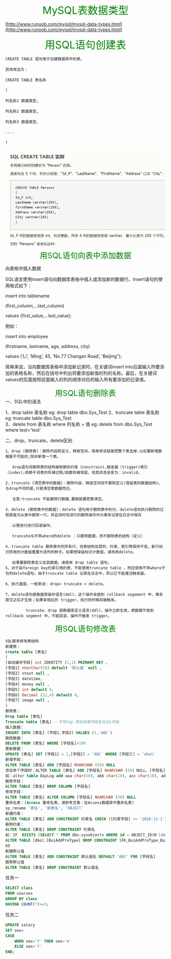 <center><font size=6 color='green'>MySQL表数据类型</font></center>

[http://www.runoob.com/mysql/mysql-data-types.html](http://www.runoob.com/mysql/mysql-data-types.html)
<center><font size=6 color='green'>用SQL语句创建表</font></center>

```auto
CREATE TABLE 语句用于创建数据库中的表。

具体用法为：

CREATE TABLE 表名称

(

列名称1 数据类型,

列名称2 数据类型,

列名称3 数据类型,

....

)

```
<img src='create_table.png'>

<center><font size=5 color='green'>用SQL语句向表中添加数据</font></center>

向表格中插入数据

SQL语言使用insert语句向数据库表格中插入或添加新的数据行。Insert语句的使用格式如下： 

insert into tablename 

(first_column,...last_column) 

values (first_value,...last_value);  

例如： 

insert into employee 

(firstname, lastname, age, address, city) 

values (‘Li’, ‘Ming’, 45, ‘No.77 Changan Road’, ‘Beijing”); 

简单来说，当向数据库表格中添加新记录时，在关键词insert into后面输入所要添加的表格名称，然后在括号中列出将要添加新值的列的名称。最后，在关键词values的后面按照前面输入的列的顺序对应的输入所有要添加的记录值。

<center><font size=5 color='green'>用SQL语句删除表</font></center>
一、SQL中的语法

   1、drop table 表名称                         eg: drop table  dbo.Sys_Test
   2、truncate table 表名称                     eg: truncate  table dbo.Sys_Test                  
   3、delete from 表名称 where 列名称 = 值      eg: delete from dbo.Sys_Test where test='test'

二、drop，truncate，delete区别

    1、drop (删除表)：删除内容和定义，释放空间。简单来说就是把整个表去掉.以后要新增数据是不可能的,除非新增一个表。

       drop语句将删除表的结构被依赖的约束（constrain),触发器（trigger)索引（index);依赖于该表的存储过程/函数将被保留，但其状态会变为：invalid。

    2、truncate (清空表中的数据)：删除内容、释放空间但不删除定义(保留表的数据结构)。与drop不同的是,只是清空表数据而已。

       注意:truncate 不能删除行数据,要删就要把表清空。

    3、delete (删除表中的数据)：delete 语句用于删除表中的行。delete语句执行删除的过程是每次从表中删除一行，并且同时将该行的删除操作作为事务记录在日志中保存

       以便进行进行回滚操作。

       truncate与不带where的delete ：只删除数据，而不删除表的结构（定义）

    4、truncate table 删除表中的所有行，但表结构及其列、约束、索引等保持不变。新行标识所用的计数值重置为该列的种子。如果想保留标识计数值，请改用delete。

       如果要删除表定义及其数据，请使用 drop table 语句。  
    5、对于由foreign key约束引用的表，不能使用truncate table ，而应使用不带where子句的delete语句。由于truncate table 记录在日志中，所以它不能激活触发器。

    6、执行速度，一般来说: drop> truncate > delete。

    7、delete语句是数据库操作语言(dml)，这个操作会放到 rollback segement 中，事务提交之后才生效；如果有相应的 trigger，执行的时候将被触发。

             truncate、drop 是数据库定义语言(ddl)，操作立即生效，原数据不放到 rollback segment 中，不能回滚，操作不触发 trigger。 
<center><font size=5 color='green'>用SQL语句修改表</font></center>

```sql
SQL脚本修改表结构 
新建表：
create table [表名]
(
[自动编号字段] int IDENTITY (1,1) PRIMARY KEY ,
[字段1] nVarChar(50) default '默认值' null ,
[字段2] ntext null ,
[字段3] datetime,
[字段4] money null ,
[字段5] int default 0,
[字段6] Decimal (12,4) default 0,
[字段7] image null ,
)
删除表：
Drop table [表名]
Truncate table [表名] --不写log 而且自增字段复位从1开始
插入数据：
INSERT INTO [表名] (字段1,字段2) VALUES (1,'ABC')
删除数据：
DELETE FROM [表名] WHERE [字段名]>100
更新数据：
UPDATE [表名] SET [字段1] = 1,[字段2] = 'ABC' WHERE [字段三] = 'what'
新增字段：
ALTER TABLE [表名] ADD [字段名] NVARCHAR (50) NULL
添加多个字段时：ALTER TABLE [表名] ADD [字段名] NVARCHAR (50) NULL，[字段名] NVARCHAR (50) NULL
如：alter table DayLog add aaa char(10), abb char(10), acc char(10), ade char(10)
删除字段：
ALTER TABLE [表名] DROP COLUMN [字段名]
修改字段：
ALTER TABLE [表名] ALTER COLUMN [字段名] NVARCHAR (50) NULL
重命名表：(Access 重命名表，请参考文章：在Access数据库中重命名表)
sp_rename '表名', '新表名', 'OBJECT'
新建约束：
ALTER TABLE [表名] ADD CONSTRAINT 约束名 CHECK ([约束字段] <= '2010-12-1')
删除约束：
ALTER TABLE [表名] DROP CONSTRAINT 约束名
如：IF  EXISTS (SELECT * FROM dbo.sysobjects WHERE id = OBJECT_ID(N'[dbo].[FK_BuiAddProType_BuildFunction]') AND type = 'F')
ALTER TABLE [dbo].[BuiAddProType] DROP CONSTRAINT [FK_BuiAddProType_BuildFunction]
GO
新建默认值
ALTER TABLE [表名] ADD CONSTRAINT 默认值名 DEFAULT 'ABC' FOR [字段名]
删除默认值
ALTER TABLE [表名] DROP CONSTRAINT 默认值名
```

任务一
```sql
SELECT class
FROM courses 
GROUP BY class
HAVING COUNT(*)>=5;
```

任务二

```sql
UPDATE salary
SET sex=
CASE
    WHEN sex='f' THEN sex='m'
    ELSE sex='f'
END;
```
